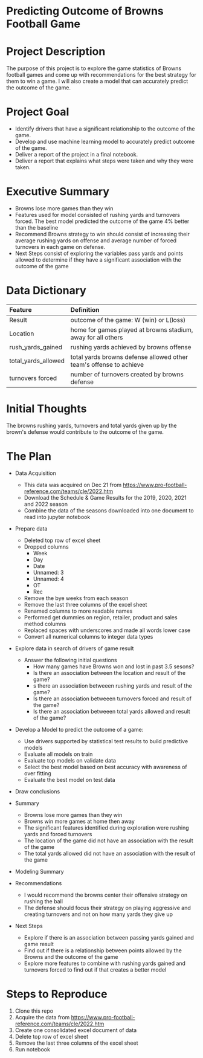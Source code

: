 # Predicting Outcome of Browns Football Game
 
# Project Description
The purpose of this project is to explore the game statistics of Browns football games and come up with recommendations for the best strategy for them to win a game. I will also create a model that can accurately predict the outcome of the game. 
 
# Project Goal
* Identify drivers that have a significant relationship to the outcome of the game.  
* Develop and use machine learning model to accurately predict outcome of the game. 
* Deliver a report of the project in a final notebook.
* Deliver a report that explains what steps were taken and why they were taken.

# Executive Summary 
* Browns lose more games than they win
* Features used for model consisted of rushing yards and turnovers forced. The best model predicted the outcome of the game 4% better than the baseline
* Recommend Browns strategy to win should consist of increasing their average rushing yards on offense and average number of forced turnovers in each game on defense. 
* Next Steps consist of exploring the variables pass yards and points allowed to determine if they have a significant association with the outcome of the game

# Data Dictionary

| Feature | Definition |
|:--------|:-----------|
|Result| outcome of the game: W (win) or L(loss)|
|Location| home for games played at browns stadium, away for all others|
|rush_yards_gained| rushing yards achieved by browns offense |
|total_yards_allowed| total yards browns defense allowed other team's offense to achieve |
|turnovers forced| number of turnovers created by browns defense|

# Initial Thoughts
The browns rushing yards, turnovers and total yards given up by the brown's defense would contribute to the outcome of the game. 

# The Plan
* Data Acquisition
    * This data was acquired on Dec 21 from https://www.pro-football-reference.com/teams/cle/2022.htm
    * Download the Schedule & Game Results for the 2019, 2020, 2021 and 2022 season 
    * Combine the data of the seasons downloaded into one document to read into jupyter notebook

* Prepare data
   * Deleted top row of excel sheet 
   * Dropped columns 
        * Week
        * Day
        * Date
        * Unnamed: 3  
        * Unnamed: 4
        * OT 
        * Rec
    * Remove the bye weeks from each season 
    * Remove the last three columns of the excel sheet
    * Renamed columns to more readable names 
    * Performed get dummies on region, retailer, product and sales method columns 
    * Replaced spaces with underscores and made all words lower case
    * Convert all numerical columns to integer data types 

* Explore data in search of drivers of game result
   * Answer the following initial questions
       * How many games have Browns won and lost in past 3.5 sesons?
       * Is there an association between the location and result of the game?  
       * s there an association betweeen rushing yards and result of the game?
       * Is there an association betweeen turnovers forced and result of the game?
       * Is there an association betweeen total yards allowed and result of the game?

* Develop a Model to predict the outcome of a game:
   * Use drivers supported by statistical test results to build predictive models
   * Evaluate all models on train 
   * Evaluate top models on validate data 
   * Select the best model based on best accuracy with awareness of over fitting
   * Evaluate the best model on test data
 
* Draw conclusions
* Summary
    * Browns lose more games than they win 
    * Browns win more games at home then away 
    * The significant features identified during exploration were rushing yards and forced turnovers
    * The location of the game did not have an association with the result of the game 
    * The total yards allowed did not have an association with the result of the game 

* Modeling Summary

* Recommendations
    * I would recommend the browns center their offensive strategy on rushing the ball
    * The defense should focus their strategy on playing aggressive and creating turnovers and not on how many yards they give up

* Next Steps
    * Explore if there is an association between passing yards gained and game result
    * Find out if there is a relationship between points allowed by the Browns and the outcome of the game
    * Explore more features to combine with rushing yards gained and turnovers forced to find out if that creates a better model


# Steps to Reproduce
1) Clone this repo
2) Acquire the data from https://www.pro-football-reference.com/teams/cle/2022.htm
3) Create one consolidated excel document of data
4) Delete top row of excel sheet
5) Remove the last three columns of the excel sheet
6) Run notebook


